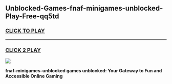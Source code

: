 
## Unblocked-Games-fnaf-minigames-unblocked-Play-Free-qq5td
<h3>
<a href="https://premium76.site?title=fnaf-minigames-unblocked&ref=18A1">CLICK TO PLAY</a></h3>
<hr>

<h3>
<a href="https://premium76.site?title=fnaf-minigames-unblocked&ref=18A1">CLICK 2 PLAY</a>
  
</h3>

<a href="https://premium76.site?title=fnaf-minigames-unblocked&ref=18A1"><img src="https://clearcache.store/games.png"></a>


**fnaf-minigames-unblocked games unblocked: Your Gateway to Fun and Accessible Online Gaming**
